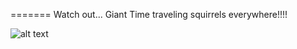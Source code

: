 =======
Watch out... Giant Time traveling squirrels everywhere!!!!


![alt text](https://github.com/ "yep")
